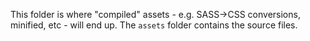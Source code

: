 This folder is where "compiled" assets - e.g. SASS->CSS conversions, minified, etc - will end up.
The `assets` folder contains the source files.
